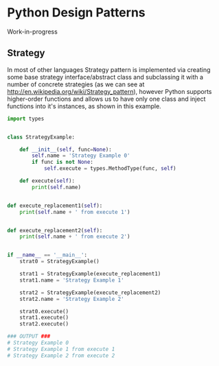 # Python Design Patterns
Work-in-progress

## Strategy
In most of other languages Strategy pattern is implemented via creating some base strategy interface/abstract class and subclassing it with a number of concrete strategies (as we can see at http://en.wikipedia.org/wiki/Strategy_pattern), however Python supports higher-order functions and allows us to have only one class and inject functions into it's instances, as shown in this example.

```python
import types


class StrategyExample:

    def __init__(self, func=None):
        self.name = 'Strategy Example 0'
        if func is not None:
            self.execute = types.MethodType(func, self)

    def execute(self):
        print(self.name)


def execute_replacement1(self):
    print(self.name + ' from execute 1')


def execute_replacement2(self):
    print(self.name + ' from execute 2')


if __name__ == '__main__':
    strat0 = StrategyExample()

    strat1 = StrategyExample(execute_replacement1)
    strat1.name = 'Strategy Example 1'

    strat2 = StrategyExample(execute_replacement2)
    strat2.name = 'Strategy Example 2'

    strat0.execute()
    strat1.execute()
    strat2.execute()

### OUTPUT ###
# Strategy Example 0
# Strategy Example 1 from execute 1
# Strategy Example 2 from execute 2
```